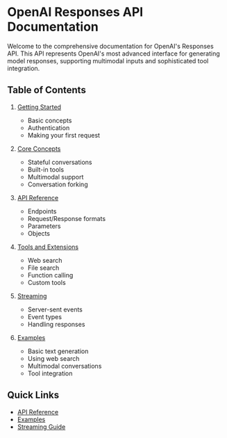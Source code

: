 # OpenAI Responses API Documentation

Welcome to the comprehensive documentation for OpenAI's Responses API. This API represents OpenAI's most advanced interface for generating model responses, supporting multimodal inputs and sophisticated tool integration.

## Table of Contents

1. [Getting Started](./getting-started.md)
   - Basic concepts
   - Authentication
   - Making your first request

2. [Core Concepts](./core-concepts.md)
   - Stateful conversations
   - Built-in tools
   - Multimodal support
   - Conversation forking

3. [API Reference](./api-reference.md)
   - Endpoints
   - Request/Response formats
   - Parameters
   - Objects

4. [Tools and Extensions](./tools.md)
   - Web search
   - File search
   - Function calling
   - Custom tools

5. [Streaming](./streaming.md)
   - Server-sent events
   - Event types
   - Handling responses

6. [Examples](./examples.md)
   - Basic text generation
   - Using web search
   - Multimodal conversations
   - Tool integration

## Quick Links

- [API Reference](./api-reference.md)
- [Examples](./examples.md)
- [Streaming Guide](./streaming.md)

